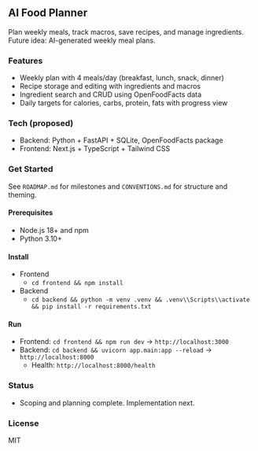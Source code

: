 ## AI Food Planner

Plan weekly meals, track macros, save recipes, and manage ingredients. Future idea: AI-generated weekly meal plans.

### Features
- Weekly plan with 4 meals/day (breakfast, lunch, snack, dinner)
- Recipe storage and editing with ingredients and macros
- Ingredient search and CRUD using OpenFoodFacts data
- Daily targets for calories, carbs, protein, fats with progress view

### Tech (proposed)
- Backend: Python + FastAPI + SQLite, OpenFoodFacts package
- Frontend: Next.js + TypeScript + Tailwind CSS

### Get Started
See `ROADMAP.md` for milestones and `CONVENTIONS.md` for structure and theming.

#### Prerequisites
- Node.js 18+ and npm
- Python 3.10+

#### Install
- Frontend
  - `cd frontend && npm install`
- Backend
  - `cd backend && python -m venv .venv && .venv\\Scripts\\activate && pip install -r requirements.txt`

#### Run
- Frontend: `cd frontend && npm run dev` → `http://localhost:3000`
- Backend: `cd backend && uvicorn app.main:app --reload` → `http://localhost:8000`
  - Health: `http://localhost:8000/health`

### Status
- Scoping and planning complete. Implementation next.

### License
MIT
